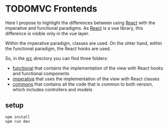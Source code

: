 # TODOMVC Frontends

Here I propose to highlight the differences between using [React](https://github.com/facebook/react) with the imperative and functional paradigms. As [React](https://github.com/facebook/react) is a vue library, this difference is visible only in the vue layer.

Within the imperative paradigm, classes are used. On the ohter hand, within the functional paradigm, the React hooks are used.

So, in the [src](/src) directory you can find three folders:

- [functional](/src/react-functional) that contains the implementation of the view with React hooks and functional components
- [imperative](/src/react-imperative) that uses the implementation of the view with React classes
- [commons](/src/commons) that contains all the code that is common to both version, which includes controllers and models

## setup
```
npm install
npm run dev
```